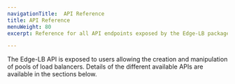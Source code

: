 ```yaml
---
navigationTitle:  API Reference
title: API Reference
menuWeight: 80
excerpt: Reference for all API endpoints exposed by the Edge-LB package

---
```


The Edge-LB API is exposed to users allowing the creation and manipulation of pools of load balancers. Details of the different available APIs are available in the sections below.


